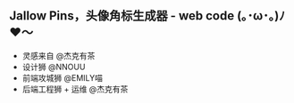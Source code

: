 ## Jallow Pins，头像角标生成器 - web code (｡･ω･｡)ﾉ ♥️～

* 灵感来自 @杰克有茶
* 设计狮 @NNOUU
* 前端攻城狮 @EMILY喵
* 后端工程狮 + 运维 @杰克有茶
